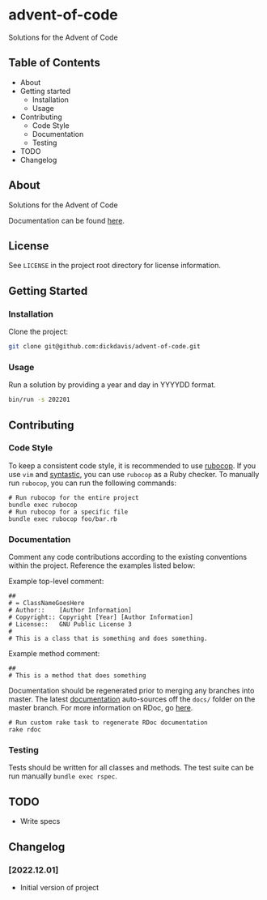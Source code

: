 # advent-of-code
Solutions for the Advent of Code

## Table of Contents
* About
* Getting started
    * Installation
    * Usage
* Contributing
    * Code Style
    * Documentation
    * Testing
* TODO
* Changelog

## About
Solutions for the Advent of Code

Documentation can be found [here](https://dickdavis.github.io/advent-of-code/).

## License
See `LICENSE` in the project root directory for license information.

## Getting Started
### Installation
Clone the project:

```bash
git clone git@github.com:dickdavis/advent-of-code.git
```

### Usage
Run a solution by providing a year and day in YYYYDD format.

```bash
bin/run -s 202201
```

## Contributing
### Code Style
To keep a consistent code style, it is recommended to use
[rubocop](https://github.com/bbatsov/rubocop). If you use `vim` and
[syntastic](https://github.com/vim-syntastic/syntastic), you
can use `rubocop` as a Ruby checker. To manually run `rubocop`, you
can run the following commands:

```
# Run rubocop for the entire project
bundle exec rubocop
# Run rubocop for a specific file
bundle exec rubocop foo/bar.rb
```

### Documentation
Comment any code contributions according to the existing conventions within the project.
Reference the examples listed below:

Example top-level comment:

```
##
# = ClassNameGoesHere
# Author::    [Author Information]
# Copyright:: Copyright [Year] [Author Information]
# License::   GNU Public License 3
#
# This is a class that is something and does something.
```

Example method comment:

```
##
# This is a method that does something
```

Documentation should be regenerated prior to merging any branches into master. The latest
[documentation](https://dickdavis.github.io/advent-of-code/) auto-sources off the `docs/` folder on
the master branch. For more information on RDoc, go
[here](https://rdoc.github.io/rdoc/index.html).

```
# Run custom rake task to regenerate RDoc documentation
rake rdoc
```

### Testing
Tests should be written for all classes and methods. The test suite can be run manually `bundle exec rspec`.

## TODO
* Write specs

## Changelog
### [2022.12.01]
* Initial version of project
